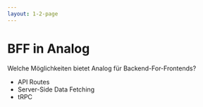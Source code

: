 ```yaml
---
layout: 1-2-page
---
```


# BFF in Analog
Welche Möglichkeiten bietet Analog für Backend-For-Frontends?

<div class="text-sm">

* API Routes
* Server-Side Data Fetching
* tRPC

</div>


<template v-slot:right>

<div class="pl-8 pt-8 pr-2">


### API Routes

API Routes sind ein einfacher Weg, um Server-Endpunkte zu definieren.

Definition:  `src/server/routes/myapi.ts` (statisch) oder 
`src/server/routes/myapi/[param].ts` (dynamisch)

File Namen können auch mit `.get`, `.post`, `.put`, `.delete` enden.

API Routes basieren auf [Nitro und h3](https://nitro.unjs.io/).

<div class="mt-6"></div>

<v-click>

### Server-Side Data Fetching

Analog unterstützt Server-Side Data Fetching vor dem Rendern der Seite.
Dies wird durch eine `async load` Funktion in`.server.ts` der `Page`ermöglicht.

<div class="mt-6"></div>

</v-click>
<v-click>

### tRPC

tRPC ist ein Typ-sicherer Weg, um Server-Endpunkte zu definieren und zu verwenden.

[tRPC Dokumentation](https://trpc.io)

</v-click>

</div>
 


</template>
